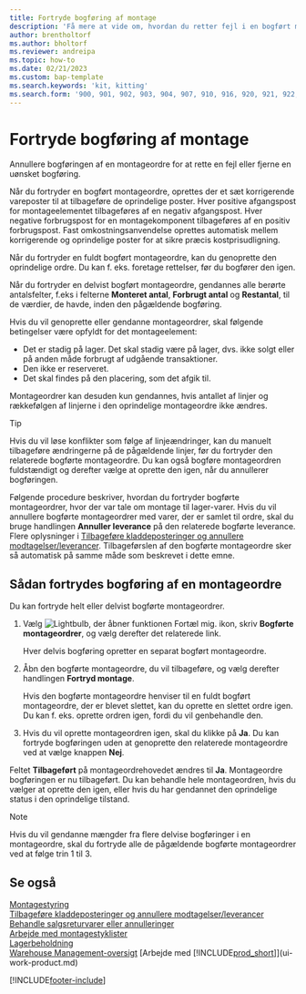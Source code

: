 ```yaml
---
title: Fortryde bogføring af montage
description: 'Få mere at vide om, hvordan du retter fejl i en bogført montageordre.'
author: brentholtorf
ms.author: bholtorf
ms.reviewer: andreipa
ms.topic: how-to
ms.date: 02/21/2023
ms.custom: bap-template
ms.search.keywords: 'kit, kitting'
ms.search.form: '900, 901, 902, 903, 904, 907, 910, 916, 920, 921, 922, 923, 940, 941, 942, 930, 931, 932, 914, 915, 905'
---
```

# <a name="undo-assembly-posting"></a>Fortryde bogføring af montage

Annullere bogføringen af en montageordre for at rette en fejl eller fjerne en uønsket bogføring.

Når du fortryder en bogført montageordre, oprettes der et sæt korrigerende vareposter til at tilbageføre de oprindelige poster. Hver positive afgangspost for montageelementet tilbageføres af en negativ afgangspost. Hver negative forbrugspost for en montagekomponent tilbageføres af en positiv forbrugspost. Fast omkostningsanvendelse oprettes automatisk mellem korrigerende og oprindelige poster for at sikre præcis kostprisudligning.  

Når du fortryder en fuldt bogført montageordre, kan du genoprette den oprindelige ordre. Du kan f. eks. foretage rettelser, før du bogfører den igen.  

Når du fortryder en delvist bogført montageordre, gendannes alle berørte antalsfelter, f.eks i felterne **Monteret antal**, **Forbrugt antal** og **Restantal**, til de værdier, de havde, inden den pågældende bogføring.  

Hvis du vil genoprette eller gendanne montageordrer, skal følgende betingelser være opfyldt for det montageelement:  

* Det er stadig på lager. Det skal stadig være på lager, dvs. ikke solgt eller på anden måde forbrugt af udgående transaktioner.  
* Den ikke er reserveret.  
* Det skal findes på den placering, som det afgik til.  

Montageordrer kan desuden kun gendannes, hvis antallet af linjer og rækkefølgen af linjerne i den oprindelige montageordre ikke ændres.  

> [!TIP]  
> Hvis du vil løse konflikter som følge af linjeændringer, kan du manuelt tilbageføre ændringerne på de pågældende linjer, før du fortryder den relaterede bogførte montageordre. Du kan også bogføre montageordren fuldstændigt og derefter vælge at oprette den igen, når du annullerer bogføringen.  

Følgende procedure beskriver, hvordan du fortryder bogførte montageordrer, hvor der var tale om montage til lager-varer. Hvis du vil annullere bogførte montageordrer med varer, der er samlet til ordre, skal du bruge handlingen **Annuller leverance** på den relaterede bogførte leverance. Flere oplysninger i [Tilbageføre kladdeposteringer og annullere modtagelser/leverancer](finance-how-reverse-journal-posting.md). Tilbageførslen af den bogførte montageordre sker så automatisk på samme måde som beskrevet i dette emne.  

## <a name="to-undo-posting-of-an-assembly-order"></a>Sådan fortrydes bogføring af en montageordre

Du kan fortryde helt eller delvist bogførte montageordrer.

1. Vælg ![Lightbulb, der åbner funktionen Fortæl mig.](media/ui-search/search_small.png "Fortæl mig, hvad du vil foretage dig") ikon, skriv **Bogførte montageordrer**, og vælg derefter det relaterede link.  

   Hver delvis bogføring opretter en separat bogført montageordre.  
2. Åbn den bogførte montageordre, du vil tilbageføre, og vælg derefter handlingen **Fortryd montage**.  

    Hvis den bogførte montageordre henviser til en fuldt bogført montageordre, der er blevet slettet, kan du oprette en slettet ordre igen. Du kan f. eks. oprette ordren igen, fordi du vil genbehandle den.  
3. Hvis du vil oprette montageordren igen, skal du klikke på **Ja**. Du kan fortryde bogføringen uden at genoprette den relaterede montageordre ved at vælge knappen **Nej**.  

Feltet **Tilbageført** på montageordrehovedet ændres til **Ja**. Montageordre bogføringen er nu tilbageført. Du kan behandle hele montageordren, hvis du vælger at oprette den igen, eller hvis du har gendannet den oprindelige status i den oprindelige tilstand.  

> [!NOTE]  
> Hvis du vil gendanne mængder fra flere delvise bogføringer i en montageordre, skal du fortryde alle de pågældende bogførte montageordrer ved at følge trin 1 til 3.  

## <a name="see-also"></a>Se også

[Montagestyring](assembly-assemble-items.md)  
[Tilbageføre kladdeposteringer og annullere modtagelser/leverancer](finance-how-reverse-journal-posting.md)  
[Behandle salgsreturvarer eller annulleringer](sales-how-process-sales-returns-cancellations.md)  
[Arbejde med montagestyklister](assembly-how-work-assembly-boms.md)  
[Lagerbeholdning](inventory-manage-inventory.md)  
[Warehouse Management-oversigt](design-details-warehouse-management.md)
[Arbejde med [!INCLUDE[prod_short](includes/prod_short.md)]](ui-work-product.md)


[!INCLUDE[footer-include](includes/footer-banner.md)]

